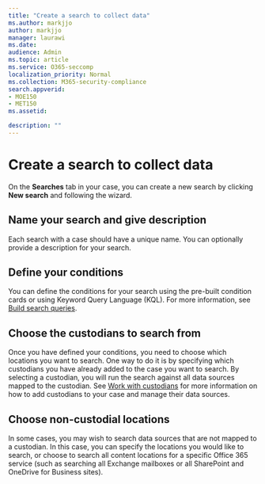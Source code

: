 ```yaml
---
title: "Create a search to collect data"
ms.author: markjjo
author: markjjo
manager: laurawi
ms.date: 
audience: Admin
ms.topic: article
ms.service: O365-seccomp
localization_priority: Normal
ms.collection: M365-security-compliance 
search.appverid: 
- MOE150
- MET150
ms.assetid: 

description: ""
---
```


# Create a search to collect data

On the **Searches** tab in your case, you can create a new search by clicking **New search** and following the wizard.

## Name your search and give description

Each search with a case should have a unique name. You can optionally provide a description for your search. 

## Define your conditions

You can define the conditions for your search using the pre-built condition cards or using Keyword Query Language (KQL). For more information, see [Build search queries](building-search-queries.md).

## Choose the custodians to search from

Once you have defined your conditions, you need to choose which locations you want to search. One way to do it is by specifying which custodians you have already added to the case you want to search. By selecting a custodian, you will run the search against all data sources mapped to the custodian. See [Work with custodians](managing-custodians.md) for more information on how to add custodians to your case and manage their data sources.

## Choose non-custodial locations

In some cases, you may wish to search data sources that are not mapped to a custodian. In this case, you can specify the locations you would like to search, or choose to search all content locations for a specific Office 365 service (such as searching all Exchange mailboxes or all SharePoint and OneDrive for Business sites).
